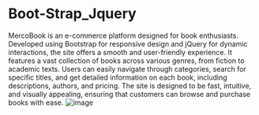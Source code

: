 # Boot-Strap_Jquery
MercoBook is an e-commerce platform designed for book enthusiasts. Developed using Bootstrap for responsive design and jQuery for dynamic interactions, the site offers a smooth and user-friendly experience. It features a vast collection of books across various genres, from fiction to academic texts. Users can easily navigate through categories, search for specific titles, and get detailed information on each book, including descriptions, authors, and pricing. The site is designed to be fast, intuitive, and visually appealing, ensuring that customers can browse and purchase books with ease.
![image](https://github.com/user-attachments/assets/0b0532d5-dd4e-4c0a-baa9-f66e19da5f4a)
